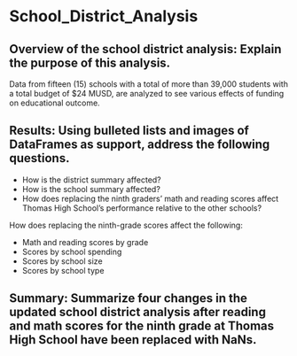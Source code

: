 # School_District_Analysis

## Overview of the school district analysis: Explain the purpose of this analysis.

Data from fifteen (15) schools with a total of more than 39,000 students with a total budget of $24 MUSD, are analyzed to see various effects of funding on educational outcome.

## Results: Using bulleted lists and images of DataFrames as support, address the following questions.

* How is the district summary affected?
* How is the school summary affected?
* How does replacing the ninth graders’ math and reading scores affect Thomas High School’s performance relative to the other schools?

How does replacing the ninth-grade scores affect the following:
* Math and reading scores by grade
* Scores by school spending
* Scores by school size
* Scores by school type

## Summary: Summarize four changes in the updated school district analysis after reading and math scores for the ninth grade at Thomas High School have been replaced with NaNs.
